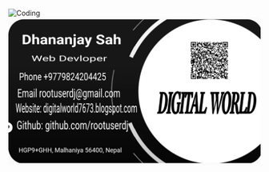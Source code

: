 

<br/>
<img alt="Coding" height="300" src="https://c.tenor.com/qJ5evVs-_uUAAAAC/coding.gif">
<br/>



<img src="https://github.com/rootuserdj/rootuserdj/blob/master/Screenshot_2022-08-11-00-06-08-85_4a5c017d345573e8ef682f0cf07146f7.jpg" >
